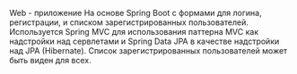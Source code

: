 Web - приложение На основе Spring Boot с формами для логина, регистрации, и списком
зарегистрированных пользователей. Используется Spring MVC для использования паттерна MVC как надстройки над сервлетами и Spring Data JPA в качестве надстройки над JPA (Hibernate).
Список зарегистрированных пользователей может быть виден для всех.
